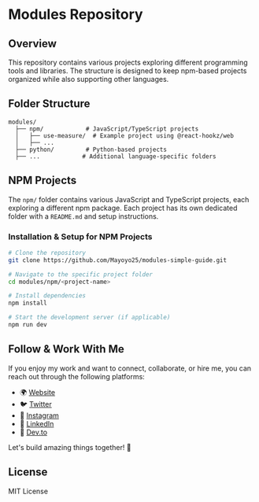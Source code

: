 # Modules Repository

## Overview
This repository contains various projects exploring different programming tools and libraries. The structure is designed to keep npm-based projects organized while also supporting other languages.

## Folder Structure
```
modules/
  ├── npm/            # JavaScript/TypeScript projects
  │   ├── use-measure/  # Example project using @react-hookz/web
  │   ├── ...
  ├── python/         # Python-based projects
  ├── ...            # Additional language-specific folders
```

## NPM Projects
The `npm/` folder contains various JavaScript and TypeScript projects, each exploring a different npm package. Each project has its own dedicated folder with a `README.md` and setup instructions.

### Installation & Setup for NPM Projects
```sh
# Clone the repository
git clone https://github.com/Mayoyo25/modules-simple-guide.git

# Navigate to the specific project folder
cd modules/npm/<project-name>

# Install dependencies
npm install

# Start the development server (if applicable)
npm run dev
```

## Follow & Work With Me
If you enjoy my work and want to connect, collaborate, or hire me, you can reach out through the following platforms:

- 🌍 [Website](https://mayoyo.site)
- 🐦 [Twitter](https://twitter.com/FranklinMayoyo)
- 📸 [Instagram](https://instagram.com/FranklinMayoyo)
- 💼 [LinkedIn](https://www.linkedin.com/in/franklin-mayoyo)
- 📝 [Dev.to](https://dev.to/franklinmayoyo)

Let's build amazing things together! 🚀

## License
MIT License